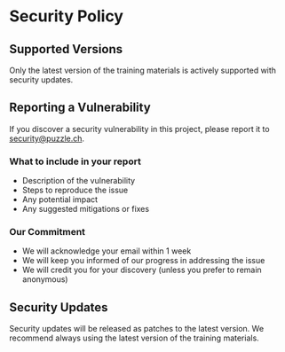 # Security Policy

## Supported Versions

Only the latest version of the training materials is actively supported with security updates.

## Reporting a Vulnerability

If you discover a security vulnerability in this project, please report it to security@puzzle.ch.

### What to include in your report

* Description of the vulnerability
* Steps to reproduce the issue
* Any potential impact
* Any suggested mitigations or fixes

### Our Commitment

* We will acknowledge your email within 1 week
* We will keep you informed of our progress in addressing the issue
* We will credit you for your discovery (unless you prefer to remain anonymous)

## Security Updates

Security updates will be released as patches to the latest version. We recommend always using the latest version of the training materials.
